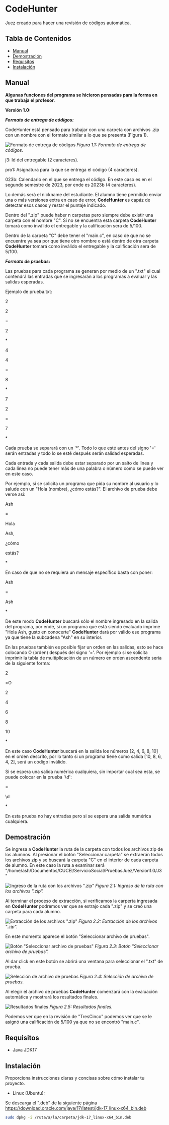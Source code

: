 # CodeHunter

Juez creado para hacer una revisión de códigos automática.

## Tabla de Contenidos

- [Manual](#manual)
- [Demostración](#demostración)
- [Requisitos](#requisitos)
- [Instalación](#instalación)

## Manual
**Algunas funciones del programa se hicieron pensadas para la forma en que trabaja el profesor.**

**Versión 1.0:**

***Formato de entrega de códigos:***

CodeHunter está pensado para trabajar con una carpeta con archivos .zip con un nombre con el formato similar a lo que se presenta (Figura 1).

![Formato de entrega de códigos](https://github.com/Pollux02/CodeHunter/assets/62532201/56378e28-1ef3-405f-8695-5ebc50021c4c) *Figura 1.1: Formato de entrega de códigos.*

j3: Id del entregable (2 caracteres).

pro1: Asignatura para la que se entrega el código (4 caracteres).

023b: Calendario en el que se entrega el código. En este caso es en el segundo semestre de 2023, por ende es 2023b (4 caracteres).

Lo demás será el nickname del estudiante. El alumno tiene permitido enviar una o más versiones extra en caso de error, **CodeHunter** es capáz de detectar esos casos y restar el puntaje indicado.

Dentro del ".zip" puede haber n carpetas pero siempre debe existir una carpeta con el nombre "C". Si no se encuentra esta carpeta **CodeHunter** tomará como inválido el entregable y la calificación sera de 5/100.

Dentro de la carpeta "C" debe tener el "main.c", en caso de que no se encuentre ya sea por que tiene otro nombre o está dentro de otra carpeta **CodeHunter** tomará como inválido el entregable y la calificación sera de 5/100.


***Formato de pruebas:***

Las pruebas para cada programa se generan por medio de un ".txt" el cual contendrá las entradas que se ingresarán a los programas a evaluar y las salidas esperadas.

Ejemplo de prueba.txt:

2

2

\=

2

\*

4

4

\=

8

\*

7

2

\=

7

\*

Cada prueba se separará con un '*'.
Todo lo que esté antes del signo '=' serán entradas y todo lo se esté después serán salidad esperadas.

Cada entrada y cada salida debe estar separado por un salto de linea y cada linea no puede tener más de una palabra o número como se puede ver en este caso.

Por ejemplo, si se solicita un programa que pida su nombre al usuario y lo salude con un "Hola (nombre), ¿cómo estás?". El archivo de prueba debe verse así:

Ash

\=

Hola

Ash,

¿cómo

estás?

\*

En caso de que no se requiera un mensaje específico basta con poner:

Ash

\=

Ash

\*

De este modo **CodeHunter** buscará sólo el nombre ingresado en la salida del programa, por ende, si un programa que está siendo evaluado imprime "Hola Ash, gusto en conocerte" **CodeHunter** dará por válido ese programa ya que tiene la subcadena "Ash" en su interior.

En las pruebas también es posible fijar un orden en las salidas, esto se hace colocando O (orden) después del signo '='.
Por ejemplo si se solicita imprimir la tabla de multiplicación de un número en orden ascendente sería de la siguiente forma:

2

\=O

2

4

6

8

10

\*

En este caso **CodeHunter** buscará en la salida los números [2, 4, 6, 8, 10] en el orden descrito, por lo tanto si un programa tiene como salida [10, 8, 6, 4, 2], será un código inválido.

Si se espera una salida numérica cualquiera, sin importar cual sea esta, se puede colocar en la prueba '\d':

\=

\d

\*

En esta prueba no hay entradas pero si se espera una salida numérica cualquiera.

## Demostración

Se ingresa a **CodeHunter** la ruta de la carpeta con todos los archivos zip de los alumnos. Al presionar el botón "Seleccionar carpeta" se extraerán todos los archivos zip y se buscará la carpeta "C" en el interior de cada carpeta de alumno. En este caso la ruta a examinar será "/home/ash/Documentos/CUCEI/ServicioSocial/PruebasJuez/Version1.0/J3"

![Ingreso de la ruta con los archivos ".zip"](https://github.com/Pollux02/CodeHunter/assets/62532201/52ec8fa5-1186-445a-b5c7-a4f3eef44e9c) *Figura 2.1: Ingreso de la ruta con los archivos ".zip".*

Al terminar el proceso de extracción, si verificamos la carperta ingresada en **CodeHunter** podremos ver que se extrajo cada ".zip" y se creó una carpeta para cada alumno.

![Extracción de los archivos ".zip"](https://github.com/Pollux02/CodeHunter/assets/62532201/7b5329f2-ba44-4bc4-9ff0-3cfa47eb06ba) *Figura 2.2: Extracción de los archivos ".zip".*

En este momento aparece el botón "Seleccionar archivo de pruebas".

![Botón "Seleccionar archivo de pruebas"](https://github.com/Pollux02/CodeHunter/assets/62532201/e0a4a9b1-8756-49f7-8cef-5ec529fe433a) *Figura 2.3: Botón "Seleccionar archivo de pruebas".*

Al dar click en este botón se abrirá una ventana para seleccionar el ".txt" de prueba.

![Selección de archivo de pruebas](https://github.com/Pollux02/CodeHunter/assets/62532201/208f4353-2f87-42db-aff8-53a7d55d028e) *Figura 2.4: Selección de archivo de pruebas.*

Al elegir el archivo de pruebas **CodeHunter** comenzará con la evaluación automática y mostrará los resultados finales.

![Resultados finales](https://github.com/Pollux02/CodeHunter/assets/62532201/8177f54b-b291-411a-b737-f26d48526042) *Figura 2.5: Resultados finales.*

Podemos ver que en la revisión de "TresCinco" podemos ver que se le asignó una calificación de 5/100 ya que no se encontró "main.c".

## Requisitos

- Java JDK17

## Instalación

Proporciona instrucciones claras y concisas sobre cómo instalar tu proyecto.

- Linux (Ubuntu):

Se descarga el ".deb" de la siguiente página https://download.oracle.com/java/17/latest/jdk-17_linux-x64_bin.deb
```bash
sudo dpkg -i /ruta/a/la/carpeta/jdk-17_linux-x64_bin.deb

